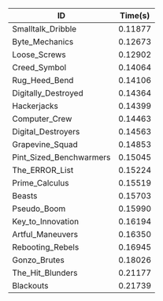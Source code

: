 |ID|Time(s)|
|-|-|
|Smalltalk_Dribble|0.11877|
|Byte_Mechanics|0.12673|
|Loose_Screws|0.12902|
|Creed_Symbol|0.14064|
|Rug_Heed_Bend|0.14106|
|Digitally_Destroyed|0.14364|
|Hackerjacks|0.14399|
|Computer_Crew|0.14463|
|Digital_Destroyers|0.14563|
|Grapevine_Squad|0.14853|
|Pint_Sized_Benchwarmers|0.15045|
|The_ERROR_List|0.15224|
|Prime_Calculus|0.15519|
|Beasts|0.15703|
|Pseudo_Boom|0.15990|
|Key_to_Innovation|0.16194|
|Artful_Maneuvers|0.16350|
|Rebooting_Rebels|0.16945|
|Gonzo_Brutes|0.18026|
|The_Hit_Blunders|0.21177|
|Blackouts|0.21739|
